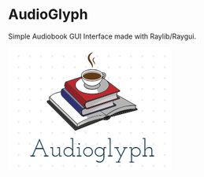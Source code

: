 # AudioGlyph
Simple Audiobook GUI Interface made with Raylib/Raygui.

<img src="resources/audioglyph_logo.png">
